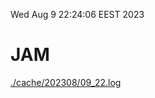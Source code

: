 Wed Aug  9 22:24:06 EEST 2023
# JAM
<a href='./cache/202308/09_22.log'>./cache/202308/09_22.log</a>
